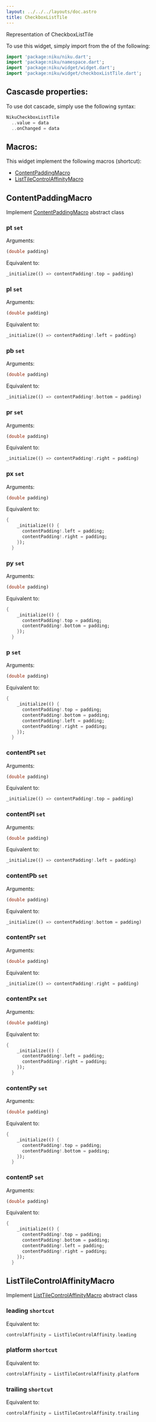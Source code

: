 ```yaml
---
layout: ../../../layouts/doc.astro
title: CheckboxListTile
---
```

Representation of CheckboxListTile


To use this widget, simply import from the of the following:
```dart
import 'package:niku/niku.dart';
import 'package:niku/namespace.dart';
import 'package:niku/widget/widget.dart';
import 'package:niku/widget/checkboxListTile.dart';
```

## Cascasde properties:
To use dot cascade, simply use the following syntax:

```dart
NikuCheckboxListTile
  ..value = data
  ..onChanged = data
```

## Macros:
This widget implement the following macros (shortcut):
- [ContentPaddingMacro](/docs/macros/contentPadding)
- [ListTileControlAffinityMacro](/docs/macros/listTileControlAffinity)

## ContentPaddingMacro
Implement [ContentPaddingMacro](/docs/macros/contentPadding) abstract class

### pt `set`

Arguments:
```dart
(double padding) 
```

Equivalent to:
```dart
_initialize(() => contentPadding!.top = padding)
```

### pl `set`

Arguments:
```dart
(double padding) 
```

Equivalent to:
```dart
_initialize(() => contentPadding!.left = padding)
```

### pb `set`

Arguments:
```dart
(double padding) 
```

Equivalent to:
```dart
_initialize(() => contentPadding!.bottom = padding)
```

### pr `set`

Arguments:
```dart
(double padding) 
```

Equivalent to:
```dart
_initialize(() => contentPadding!.right = padding)
```

### px `set`

Arguments:
```dart
(double padding) 
```

Equivalent to:
```dart
{
    _initialize(() {
      contentPadding!.left = padding;
      contentPadding!.right = padding;
    });
  }
```

### py `set`

Arguments:
```dart
(double padding) 
```

Equivalent to:
```dart
{
    _initialize(() {
      contentPadding!.top = padding;
      contentPadding!.bottom = padding;
    });
  }
```

### p `set`

Arguments:
```dart
(double padding) 
```

Equivalent to:
```dart
{
    _initialize(() {
      contentPadding!.top = padding;
      contentPadding!.bottom = padding;
      contentPadding!.left = padding;
      contentPadding!.right = padding;
    });
  }
```

### contentPt `set`

Arguments:
```dart
(double padding) 
```

Equivalent to:
```dart
_initialize(() => contentPadding!.top = padding)
```

### contentPl `set`

Arguments:
```dart
(double padding) 
```

Equivalent to:
```dart
_initialize(() => contentPadding!.left = padding)
```

### contentPb `set`

Arguments:
```dart
(double padding) 
```

Equivalent to:
```dart
_initialize(() => contentPadding!.bottom = padding)
```

### contentPr `set`

Arguments:
```dart
(double padding) 
```

Equivalent to:
```dart
_initialize(() => contentPadding!.right = padding)
```

### contentPx `set`

Arguments:
```dart
(double padding) 
```

Equivalent to:
```dart
{
    _initialize(() {
      contentPadding!.left = padding;
      contentPadding!.right = padding;
    });
  }
```

### contentPy `set`

Arguments:
```dart
(double padding) 
```

Equivalent to:
```dart
{
    _initialize(() {
      contentPadding!.top = padding;
      contentPadding!.bottom = padding;
    });
  }
```

### contentP `set`

Arguments:
```dart
(double padding) 
```

Equivalent to:
```dart
{
    _initialize(() {
      contentPadding!.top = padding;
      contentPadding!.bottom = padding;
      contentPadding!.left = padding;
      contentPadding!.right = padding;
    });
  }
```

## ListTileControlAffinityMacro
Implement [ListTileControlAffinityMacro](/docs/macros/listTileControlAffinity) abstract class

### leading `shortcut`

Equivalent to:
```dart
controlAffinity = ListTileControlAffinity.leading
```

### platform `shortcut`

Equivalent to:
```dart
controlAffinity = ListTileControlAffinity.platform
```

### trailing `shortcut`

Equivalent to:
```dart
controlAffinity = ListTileControlAffinity.trailing
```

